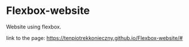 # Flexbox-website
Website using flexbox.

link to the page: https://tenpiotrekkonieczny.github.io/Flexbox-website/#
